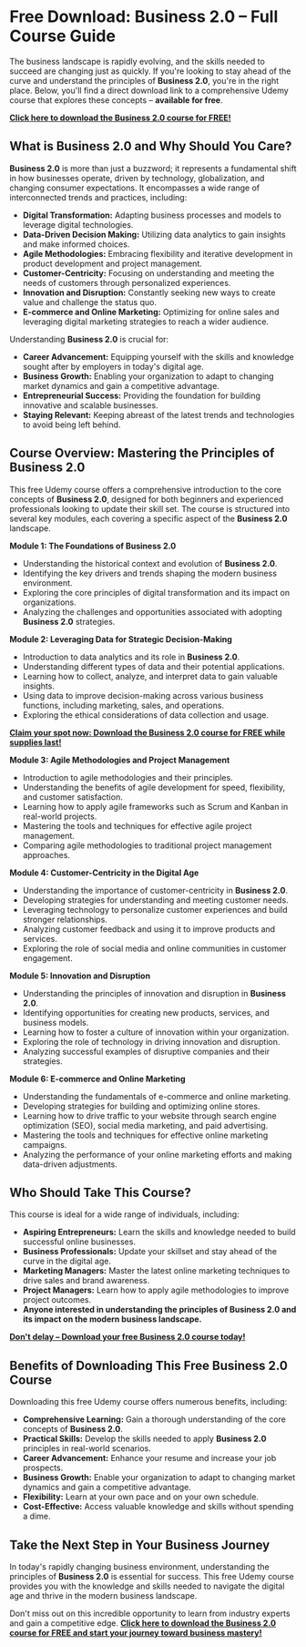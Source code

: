 # Free Download: Business 2.0 – Full Course Guide

The business landscape is rapidly evolving, and the skills needed to succeed are changing just as quickly. If you're looking to stay ahead of the curve and understand the principles of **Business 2.0**, you're in the right place. Below, you'll find a direct download link to a comprehensive Udemy course that explores these concepts – **available for free**.

[**Click here to download the Business 2.0 course for FREE!**](https://udemywork.com/business-2-0)

## What is Business 2.0 and Why Should You Care?

**Business 2.0** is more than just a buzzword; it represents a fundamental shift in how businesses operate, driven by technology, globalization, and changing consumer expectations. It encompasses a wide range of interconnected trends and practices, including:

*   **Digital Transformation:** Adapting business processes and models to leverage digital technologies.
*   **Data-Driven Decision Making:** Utilizing data analytics to gain insights and make informed choices.
*   **Agile Methodologies:** Embracing flexibility and iterative development in product development and project management.
*   **Customer-Centricity:** Focusing on understanding and meeting the needs of customers through personalized experiences.
*   **Innovation and Disruption:** Constantly seeking new ways to create value and challenge the status quo.
*   **E-commerce and Online Marketing:** Optimizing for online sales and leveraging digital marketing strategies to reach a wider audience.

Understanding **Business 2.0** is crucial for:

*   **Career Advancement:** Equipping yourself with the skills and knowledge sought after by employers in today's digital age.
*   **Business Growth:** Enabling your organization to adapt to changing market dynamics and gain a competitive advantage.
*   **Entrepreneurial Success:** Providing the foundation for building innovative and scalable businesses.
*   **Staying Relevant:** Keeping abreast of the latest trends and technologies to avoid being left behind.

## Course Overview: Mastering the Principles of Business 2.0

This free Udemy course offers a comprehensive introduction to the core concepts of **Business 2.0**, designed for both beginners and experienced professionals looking to update their skill set. The course is structured into several key modules, each covering a specific aspect of the **Business 2.0** landscape.

**Module 1: The Foundations of Business 2.0**

*   Understanding the historical context and evolution of **Business 2.0**.
*   Identifying the key drivers and trends shaping the modern business environment.
*   Exploring the core principles of digital transformation and its impact on organizations.
*   Analyzing the challenges and opportunities associated with adopting **Business 2.0** strategies.

**Module 2: Leveraging Data for Strategic Decision-Making**

*   Introduction to data analytics and its role in **Business 2.0**.
*   Understanding different types of data and their potential applications.
*   Learning how to collect, analyze, and interpret data to gain valuable insights.
*   Using data to improve decision-making across various business functions, including marketing, sales, and operations.
*   Exploring the ethical considerations of data collection and usage.

[**Claim your spot now: Download the Business 2.0 course for FREE while supplies last!**](https://udemywork.com/business-2-0)

**Module 3: Agile Methodologies and Project Management**

*   Introduction to agile methodologies and their principles.
*   Understanding the benefits of agile development for speed, flexibility, and customer satisfaction.
*   Learning how to apply agile frameworks such as Scrum and Kanban in real-world projects.
*   Mastering the tools and techniques for effective agile project management.
*   Comparing agile methodologies to traditional project management approaches.

**Module 4: Customer-Centricity in the Digital Age**

*   Understanding the importance of customer-centricity in **Business 2.0**.
*   Developing strategies for understanding and meeting customer needs.
*   Leveraging technology to personalize customer experiences and build stronger relationships.
*   Analyzing customer feedback and using it to improve products and services.
*   Exploring the role of social media and online communities in customer engagement.

**Module 5: Innovation and Disruption**

*   Understanding the principles of innovation and disruption in **Business 2.0**.
*   Identifying opportunities for creating new products, services, and business models.
*   Learning how to foster a culture of innovation within your organization.
*   Exploring the role of technology in driving innovation and disruption.
*   Analyzing successful examples of disruptive companies and their strategies.

**Module 6: E-commerce and Online Marketing**

*   Understanding the fundamentals of e-commerce and online marketing.
*   Developing strategies for building and optimizing online stores.
*   Learning how to drive traffic to your website through search engine optimization (SEO), social media marketing, and paid advertising.
*   Mastering the tools and techniques for effective online marketing campaigns.
*   Analyzing the performance of your online marketing efforts and making data-driven adjustments.

## Who Should Take This Course?

This course is ideal for a wide range of individuals, including:

*   **Aspiring Entrepreneurs:** Learn the skills and knowledge needed to build successful online businesses.
*   **Business Professionals:** Update your skillset and stay ahead of the curve in the digital age.
*   **Marketing Managers:** Master the latest online marketing techniques to drive sales and brand awareness.
*   **Project Managers:** Learn how to apply agile methodologies to improve project outcomes.
*   **Anyone interested in understanding the principles of Business 2.0 and its impact on the modern business landscape.**

[**Don't delay – Download your free Business 2.0 course today!**](https://udemywork.com/business-2-0)

## Benefits of Downloading This Free Business 2.0 Course

Downloading this free Udemy course offers numerous benefits, including:

*   **Comprehensive Learning:** Gain a thorough understanding of the core concepts of **Business 2.0**.
*   **Practical Skills:** Develop the skills needed to apply **Business 2.0** principles in real-world scenarios.
*   **Career Advancement:** Enhance your resume and increase your job prospects.
*   **Business Growth:** Enable your organization to adapt to changing market dynamics and gain a competitive advantage.
*   **Flexibility:** Learn at your own pace and on your own schedule.
*   **Cost-Effective:** Access valuable knowledge and skills without spending a dime.

## Take the Next Step in Your Business Journey

In today's rapidly changing business environment, understanding the principles of **Business 2.0** is essential for success. This free Udemy course provides you with the knowledge and skills needed to navigate the digital age and thrive in the modern business landscape.

Don't miss out on this incredible opportunity to learn from industry experts and gain a competitive edge. **[Click here to download the Business 2.0 course for FREE and start your journey toward business mastery!](https://udemywork.com/business-2-0)**
